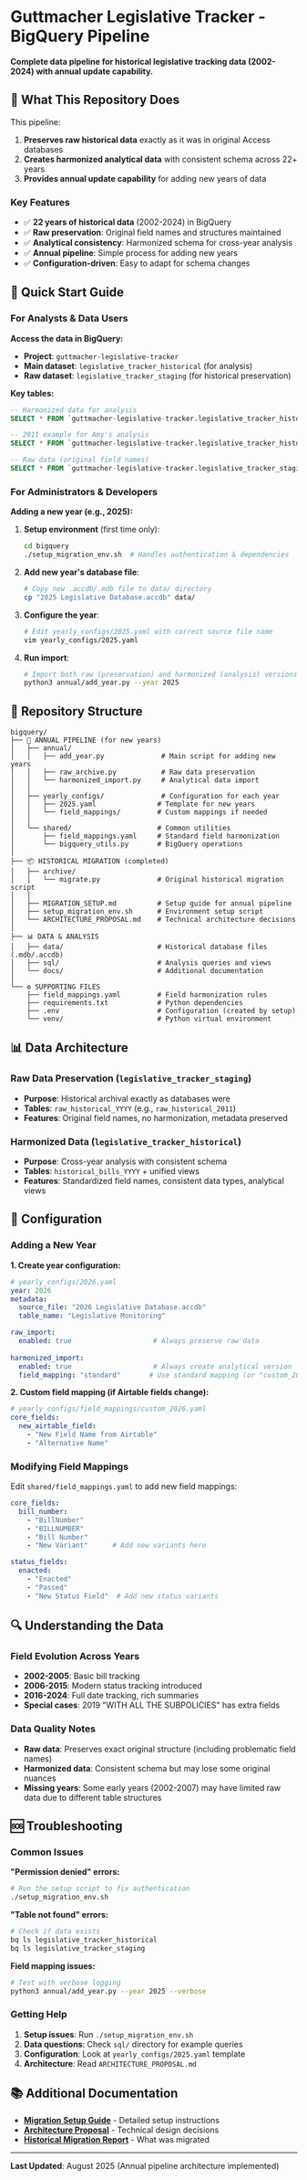 # Guttmacher Legislative Tracker - BigQuery Pipeline

**Complete data pipeline for historical legislative tracking data (2002-2024) with annual update capability.**

## 🎯 What This Repository Does

This pipeline:
1. **Preserves raw historical data** exactly as it was in original Access databases  
2. **Creates harmonized analytical data** with consistent schema across 22+ years
3. **Provides annual update capability** for adding new years of data

### Key Features
- ✅ **22 years of historical data** (2002-2024) in BigQuery
- ✅ **Raw preservation**: Original field names and structures maintained
- ✅ **Analytical consistency**: Harmonized schema for cross-year analysis  
- ✅ **Annual pipeline**: Simple process for adding new years
- ✅ **Configuration-driven**: Easy to adapt for schema changes

## 🚀 Quick Start Guide

### For Analysts & Data Users

**Access the data in BigQuery:**
- **Project**: `guttmacher-legislative-tracker`
- **Main dataset**: `legislative_tracker_historical` (for analysis)
- **Raw dataset**: `legislative_tracker_staging` (for historical preservation)

**Key tables:**
```sql
-- Harmonized data for analysis
SELECT * FROM `guttmacher-legislative-tracker.legislative_tracker_historical.all_historical_bills_unified`

-- 2011 example for Amy's analysis
SELECT * FROM `guttmacher-legislative-tracker.legislative_tracker_historical.analysis_2011_intent_breakdown`

-- Raw data (original field names)  
SELECT * FROM `guttmacher-legislative-tracker.legislative_tracker_staging.raw_historical_2011`
```

### For Administrators & Developers

**Adding a new year (e.g., 2025):**

1. **Setup environment** (first time only):
   ```bash
   cd bigquery
   ./setup_migration_env.sh  # Handles authentication & dependencies
   ```

2. **Add new year's database file**:
   ```bash
   # Copy new .accdb/.mdb file to data/ directory
   cp "2025 Legislative Database.accdb" data/
   ```

3. **Configure the year**:
   ```bash
   # Edit yearly_configs/2025.yaml with correct source file name
   vim yearly_configs/2025.yaml
   ```

4. **Run import**:
   ```bash
   # Import both raw (preservation) and harmonized (analysis) versions
   python3 annual/add_year.py --year 2025
   ```

## 📁 Repository Structure

```
bigquery/
├── 🔧 ANNUAL PIPELINE (for new years)
│   ├── annual/
│   │   ├── add_year.py              # Main script for adding new years
│   │   ├── raw_archive.py           # Raw data preservation
│   │   └── harmonized_import.py     # Analytical data import
│   │
│   ├── yearly_configs/              # Configuration for each year
│   │   ├── 2025.yaml               # Template for new years
│   │   └── field_mappings/         # Custom mappings if needed
│   │
│   └── shared/                     # Common utilities
│       ├── field_mappings.yaml     # Standard field harmonization
│       └── bigquery_utils.py       # BigQuery operations
│
├── 📦 HISTORICAL MIGRATION (completed)
│   ├── archive/
│   │   └── migrate.py              # Original historical migration script
│   │
│   ├── MIGRATION_SETUP.md          # Setup guide for annual pipeline
│   ├── setup_migration_env.sh      # Environment setup script
│   └── ARCHITECTURE_PROPOSAL.md    # Technical architecture decisions
│
├── 📊 DATA & ANALYSIS  
│   ├── data/                       # Historical database files (.mdb/.accdb)
│   ├── sql/                        # Analysis queries and views
│   └── docs/                       # Additional documentation
│
└── ⚙️ SUPPORTING FILES
    ├── field_mappings.yaml         # Field harmonization rules
    ├── requirements.txt            # Python dependencies
    ├── .env                        # Configuration (created by setup)
    └── venv/                       # Python virtual environment
```

## 📊 Data Architecture

### Raw Data Preservation (`legislative_tracker_staging`)
- **Purpose**: Historical archival exactly as databases were
- **Tables**: `raw_historical_YYYY` (e.g., `raw_historical_2011`)
- **Features**: Original field names, no harmonization, metadata preserved

### Harmonized Data (`legislative_tracker_historical`) 
- **Purpose**: Cross-year analysis with consistent schema
- **Tables**: `historical_bills_YYYY` + unified views
- **Features**: Standardized field names, consistent data types, analytical views

## 🔧 Configuration

### Adding a New Year

**1. Create year configuration:**
```yaml
# yearly_configs/2026.yaml
year: 2026
metadata:
  source_file: "2026 Legislative Database.accdb"
  table_name: "Legislative Monitoring"

raw_import:
  enabled: true                    # Always preserve raw data
  
harmonized_import:
  enabled: true                    # Always create analytical version
  field_mapping: "standard"       # Use standard mapping (or "custom_2026")
```

**2. Custom field mapping (if Airtable fields change):**
```yaml
# yearly_configs/field_mappings/custom_2026.yaml
core_fields:
  new_airtable_field:
    - "New Field Name from Airtable"
    - "Alternative Name"
```

### Modifying Field Mappings

Edit `shared/field_mappings.yaml` to add new field mappings:

```yaml
core_fields:
  bill_number:
    - "BillNumber"
    - "BILLNUMBER"
    - "Bill Number"
    - "New Variant"      # Add new variants here

status_fields:
  enacted:
    - "Enacted"
    - "Passed"
    - "New Status Field"  # Add new status variants
```

## 🔍 Understanding the Data

### Field Evolution Across Years
- **2002-2005**: Basic bill tracking
- **2006-2015**: Modern status tracking introduced  
- **2016-2024**: Full date tracking, rich summaries
- **Special cases**: 2019 "WITH ALL THE SUBPOLICIES" has extra fields

### Data Quality Notes
- **Raw data**: Preserves exact original structure (including problematic field names)
- **Harmonized data**: Consistent schema but may lose some original nuances
- **Missing years**: Some early years (2002-2007) may have limited raw data due to different table structures

## 🆘 Troubleshooting

### Common Issues

**"Permission denied" errors:**
```bash
# Run the setup script to fix authentication
./setup_migration_env.sh
```

**"Table not found" errors:**
```bash
# Check if data exists
bq ls legislative_tracker_historical
bq ls legislative_tracker_staging
```

**Field mapping issues:**
```bash
# Test with verbose logging
python3 annual/add_year.py --year 2025 --verbose
```

### Getting Help

1. **Setup issues**: Run `./setup_migration_env.sh`
2. **Data questions**: Check `sql/` directory for example queries
3. **Configuration**: Look at `yearly_configs/2025.yaml` template
4. **Architecture**: Read `ARCHITECTURE_PROPOSAL.md`

## 📚 Additional Documentation

- **[Migration Setup Guide](MIGRATION_SETUP.md)** - Detailed setup instructions
- **[Architecture Proposal](ARCHITECTURE_PROPOSAL.md)** - Technical design decisions  
- **[Historical Migration Report](2002_2024_Historical_Migration.md)** - What was migrated

---

**Last Updated**: August 2025 (Annual pipeline architecture implemented)